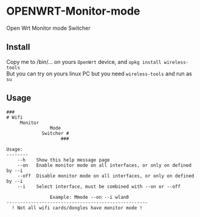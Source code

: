# OPENWRT-Monitor-mode
Open Wrt Monitor mode Switcher  
  
## Install  
Copy me to /bin/... on yours ```OpenWrt``` device, and ```opkg install wireless-tools ```  
But you can try on yours linux PC but you need ```wireless-tools``` and run as ```su```   
  

## Usage

```
###                      
# Wifi                   
     Monitor             
                Mode           
             Switcher #  
                    ###  
  
Usage:  
--------  
    --h    Show this help message page  
    --on   Enable monitor mode on all interfaces, or only on defined by --i 
    --off  Disable monitor mode on all interfaces, or only on defined by --i  
    --i    Select interface, must be combined with --on or --off  
  
                Example: Mmode --on --i wlan0  
----------------------------------------------------  
  ! Not all wifi cards/dongles have monitor mode !  
```

